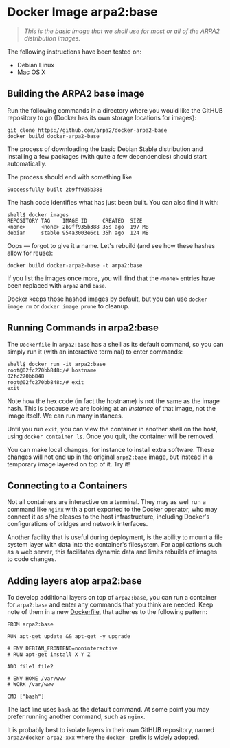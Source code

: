 # Docker Image arpa2:base

> *This is the basic image that we shall use for most
> or all of the ARPA2 distribution images.*

The following instructions have been tested on:

  * Debian Linux
  * Mac OS X

## Building the ARPA2 base image

Run the following commands in a directory where you would like the GitHUB repository to go (Docker has its own storage locations for images):

    git clone https://github.com/arpa2/docker-arpa2-base
    docker build docker-arpa2-base

The process of downloading the basic Debian Stable distribution and installing a few packages (with quite a few dependencies) should start automatically.

The process should end with something like

    Successfully built 2b9ff935b388

The hash code identifies what has just been built.  You can also find it with:

    shell$ docker images
    REPOSITORY TAG    IMAGE ID     CREATED  SIZE
    <none>     <none> 2b9ff935b388 35s ago  197 MB
    debian     stable 954a3003e6c1 35h ago  124 MB

Oops &mdash; forgot to give it a name.  Let's rebuild (and see how these hashes allow for reuse):

    docker build docker-arpa2-base -t arpa2:base

If you list the images once more, you will find that the `<none>` entries have been replaced with `arpa2` and `base`.

Docker keeps those hashed images by default, but you can use `docker image rm` or `docker image prune` to cleanup.

## Running Commands in arpa2:base

The `Dockerfile` in `arpa2:base` has a shell as its default command, so you can simply run it (with an interactive terminal) to enter commands:

    shell$ docker run -it arpa2:base
    root@02fc270bb848:/# hostname
    02fc270bb848
    root@02fc270bb848:/# exit
    exit

Note how the hex code (in fact the hostname) is not the same as the image hash.  This is because we are looking at an *instance* of that image, not the image itself.  We can run many instances.

Until you run `exit`, you can view the container in another shell on the host, using `docker container ls`.  Once you quit, the container will be removed.

You can make local changes, for instance to install extra software.  These changes will not end up in the original `arpa2:base` image, but instead in a temporary image layered on top of it.  Try it!

## Connecting to a Containers

Not all containers are interactive on a terminal.  They may as well run a command like `nginx` with a port exported to the Docker operator, who may connect it as s/he pleases to the host infrastructure, including Docker's configurations of bridges and network interfaces.

Another facility that is useful during deployment, is the ability to mount a file system layer with data into the container's filesystem.  For applications such as a web server, this facilitates dynamic data and limits rebuilds of images to code changes.

## Adding layers atop arpa2:base

To develop additional layers on top of `arpa2:base`, you can run a container for `arpa2:base` and enter any commands that you think are needed.  Keep note of them in a new
[Dockerfile](https://docs.docker.com/engine/userguide/eng-image/dockerfile_best-practices/),
that adheres to the following pattern:

    FROM arpa2:base
    
    RUN apt-get update && apt-get -y upgrade
    
    # ENV DEBIAN_FRONTEND=noninteractive
    # RUN apt-get install X Y Z
    
    ADD file1 file2
    
    # ENV HOME /var/www
    # WORK /var/www
    
    CMD ["bash"]

The last line uses `bash` as the default command.  At some point you may prefer running another command, such as `nginx`.

It is probably best to isolate layers in their own GitHUB repository, named `arpa2/docker-arpa2-xxx` where the `docker-` prefix is widely adopted.
